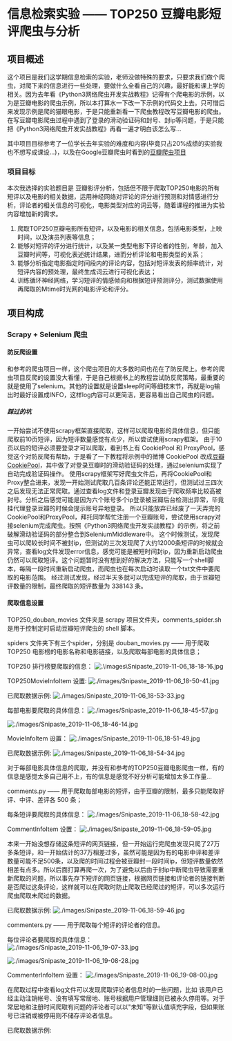 # 信息检索实验 —— TOP250 豆瓣电影短评爬虫与分析

## 项目概述

这个项目是我们这学期信息检索的实验，老师没做特殊的要求，只要求我们做个爬虫，对爬下来的信息进行一些处理，要做什么全看自己的兴趣，最好能和课上学的相关。因为去年看《Python3网络爬虫开发实战教程》记得有个爬电影的示例，以为是豆瓣电影的爬虫示例，所以本打算水一下改一下示例的代码交上去。只可惜后来发现示例是爬的猫眼电影，于是只能重新看一下爬虫教程改写豆瓣电影的爬虫。在写豆瓣电影爬虫过程中遇到了登录的滑动验证码和封号、封ip等问题，于是只能把《Python3网络爬虫开发实战教程》再看一遍才明白该怎么写...

其中项目目标参考了一位学长去年实验的难度和内容(毕竟只占20%成绩的实验我也不想写成课设...)，以及在Google豆瓣爬虫时看到的[豆瓣爬虫项目](https://github.com/iphysresearch/TOP250movie_douban#%E4%B8%80%E7%88%AC%E5%8F%96%E8%B1%86%E7%93%A3top250%E7%9A%84%E7%9F%AD%E8%AF%84%E6%95%B0%E6%8D%AE)

### 项目目标

本次我选择的实验题目是 豆瓣影评分析，包括但不限于爬取TOP250电影的所有短评以及电影的相关数据，运用神经网络对评论的评分进行预测和对情感进行分析，评论者的相关信息的可视化，电影类型对应的词云等，随着课程的推进为实验内容增加新的需求。

1. 爬取TOP250豆瓣电影所有短评，以及电影的相关信息，包括电影类型，上映时间，以及演员列表等信息；
2. 能够对短评的评分进行统计，以及某一类型电影下评论者的性别，年龄，加入豆瓣时间等，可视化表述统计结果，进而分析评论和电影类型的关系；
3. 能够分析指定电影指定时间段内的评论内容，包括对短评发表的频率统计，对短评内容的预处理，最终生成词云进行可视化表达；
4. 训练循环神经网络，学习短评的情感倾向和根据短评预测评分，测试数据使用再爬取的Mtime时光网的电影评论和评分。

## 项目构成

### Scrapy + Selenium 爬虫

#### 防反爬设置

和参考的爬虫项目一样，这个爬虫项目的大多数时间也花在了防反爬上。参考的爬虫项目反爬的设置没大看懂，于是自己根据书上的教程尝试防反爬策略，最重要的就是使用了selenium。其他的设置就是设置sleep时间等细枝末节，再就是log输出时最好设置成INFO，这样log内容可以更简洁，更容易看出自己爬虫的问题。

##### 踩过的坑

一开始尝试不使用scrapy框架直接爬取，这样可以爬取电影的具体信息，但只能爬取前10页短评，因为短评数量感觉有点少，所以尝试使用scrapy框架。
由于10页以后的短评必须要登录才可以爬取，看到书上有 CookiePool 和 ProxyPool，感觉这个对防反爬有帮助，于是看了一下教程将示例中的微博 CookiePool 改成[豆瓣CookiePool](https://github.com/DateBro/douban_movies_cookiepool)，其中做了对登录豆瓣时的滑动验证码的处理，通过selenium实现了自动完成验证码操作。
使用scrapy框架写好爬虫文件后，再将CookiePool和Proxy整合进来，发现一开始测试爬取几百条评论还能正常运行，但测试过三四次之后发现无法正常爬取。通过查看log文件和登录豆瓣发现由于爬取频率比较高被封号。分析之后感觉可能是因为六个账号多个ip登录被豆瓣后台检测出异常，毕竟挂代理登录豆瓣的时候会提示账号异地登录。
所以只能放弃已经废了一天弄完的CookiePool和ProxyPool，拜托同学帮忙注册一个豆瓣账号，尝试使用scrapy对接selenium完成爬虫。按照《Python3网络爬虫开发实战教程》的示例，将之前破解滑动验证码的部分整合到SeleniumMiddleware中。
这个时候测试，发现爬虫可以爬较长时间不被封ip，但测试的三次发现爬了大约12000条短评的时候就会异常，查看log文件发现error信息，感觉可能是被短时间封ip，因为重新启动爬虫仍然可以爬取短评。这个问题暂时没有想到好的解决方法，只能写一个shell脚本，每隔一段时间重新启动爬虫，而爬虫也在每次启动时读取一个txt文件中要爬取的电影范围。
经过测试发现，经过半天多就可以完成短评的爬取，由于豆瓣短评数量的限制，最终爬取的短评数量为 338143 条。

#### 爬取信息设置

TOP250_douban_movies 文件夹是 scrapy 项目文件夹，comments_spider.sh 是用于控制定时启动豆瓣短评爬虫的 shell 脚本。

spiders 文件夹下有三个spider，分别是 douban_movies.py —— 用于爬取 TOP250 电影榜的电影名称和电影链接，以及爬取每部电影的具体信息；

TOP250 排行榜要爬取的信息：
![.\images\Snipaste_2019-11-06_18-18-16.jpg]()

TOP250MovieInfoItem 设置:
![./images/Snipaste_2019-11-06_18-50-41.jpg]()

已爬取数据示例:
![./images/Snipaste_2019-11-06_18-53-33.jpg]()

每部电影要爬取的具体信息：
![./images/Snipaste_2019-11-06_18-45-57.jpg]()

![./images/Snipaste_2019-11-06_18-46-14.jpg]()

MovieInfoItem 设置：
![./images/Snipaste_2019-11-06_18-51-49.jpg]()

已爬取数据示例:
![./images/Snipaste_2019-11-06_18-54-34.jpg]()

对于每部电影具体信息的爬取，并没有和参考的TOP250豆瓣电影爬虫一样，有的信息是感觉太多自己用不上，有的信息是感觉不好分析可能增加太多工作量...

comments.py —— 用于爬取每部电影的短评，由于豆瓣的限制，最多只能爬取好评、中评、差评各 500 条；

每条短评要爬取的具体信息：
![./images/Snipaste_2019-11-06_18-58-42.jpg]()

CommentInfoItem 设置：
![./images/Snipaste_2019-11-06_18-59-05.jpg]()

本来一开始没想存储这条短评的网页链接，但一开始运行完爬虫发现只爬了27万多条短评，和一开始估计的37万相差过多，虽然可能是因为有的电影中评和差评数量可能不足500条，以及爬的时间过程会被豆瓣封一段时间ip，但短评数量依然相差有点多。所以后面打算再爬一次，为了避免以后由于封ip中断爬虫导致需要重新爬取的问题，所以事先存下短评的网页链接，根据网页链接和评论者的链接判断是否爬过这条评论，这样就可以在爬取时防止爬取已经爬过的短评，可以多次运行爬虫爬取未爬过的数据。

已爬取数据示例:
![./images/Snipaste_2019-11-06_18-59-46.jpg]()

commenters.py —— 用于爬取每个短评的评论者的信息。

每位评论者要爬取的具体信息：
![./images/Snipaste_2019-11-06_19-07-33.jpg]()

![./images/Snipaste_2019-11-06_19-08-28.jpg]()

CommenterInfoItem 设置：
![./images/Snipaste_2019-11-06_19-08-00.jpg]()

在爬取过程中查看log文件可以发现爬取评论者信息时的一些问题，比如 该用户已经主动注销帐号、没有填写常居地、账号根据用户管理细则已被永久停用等。对于常居地和注册时间爬取有问题的评论者可以以"未知"等默认值填充字段，但如果账号已注销或被停用则不储存评论者信息。

已爬取数据示例:
![]()